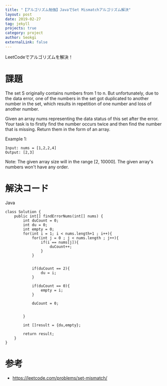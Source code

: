 ```yaml
---
title: "【アルゴリズム勉強】JavaでSet Mismatchアルゴリズム解決"
layout: post
date: 2019-02-27
tag: jekyll
projects: true
category: project
author: Seokgi
externalLink: false
---
```




LeetCodeでアルゴリズムを解決！

# 課題
The set S originally contains numbers from 1 to n. But unfortunately, due to the data error, one of the numbers in the set got duplicated to another number in the set, which results in repetition of one number and loss of another number.

Given an array nums representing the data status of this set after the error. Your task is to firstly find the number occurs twice and then find the number that is missing. Return them in the form of an array.

Example 1:
```shell
Input: nums = [1,2,2,4]
Output: [2,3]
```

Note:
The given array size will in the range [2, 10000].
The given array's numbers won't have any order.


# 解決コード
Java

```shell
class Solution {
    public int[] findErrorNums(int[] nums) {
        int duCount = 0;
        int du = 0;
        int empty = 0;
        for(int i = 1; i < nums.length+1 ; i++){
            for(int j = 0 ; j < nums.length ; j++){
                if(i == nums[j]){
                    duCount++;
                }
            }


            if(duCount == 2){
                du = i;
            }

            if(duCount == 0){
                empty = i;
            }

            duCount = 0;


        }

        int []result = {du,empty};

        return result;
    }
}

```



# 参考
- https://leetcode.com/problems/set-mismatch/
